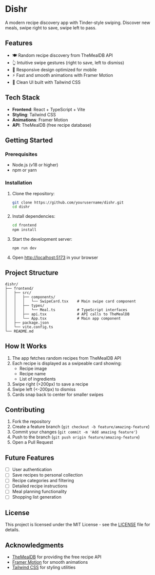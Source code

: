 # Dishr

A modern recipe discovery app with Tinder-style swiping. Discover new meals, swipe right to save, swipe left to pass.

## Features

- 🍽️ Random recipe discovery from TheMealDB API
- 👆 Intuitive swipe gestures (right to save, left to dismiss)
- 📱 Responsive design optimized for mobile
- ⚡ Fast and smooth animations with Framer Motion
- 🎨 Clean UI built with Tailwind CSS

## Tech Stack

- **Frontend**: React + TypeScript + Vite
- **Styling**: Tailwind CSS
- **Animations**: Framer Motion
- **API**: TheMealDB (free recipe database)

## Getting Started

### Prerequisites

- Node.js (v18 or higher)
- npm or yarn

### Installation

1. Clone the repository:
   ```bash
   git clone https://github.com/yourusername/dishr.git
   cd dishr
   ```

2. Install dependencies:
   ```bash
   cd frontend
   npm install
   ```

3. Start the development server:
   ```bash
   npm run dev
   ```

4. Open [http://localhost:5173](http://localhost:5173) in your browser

## Project Structure

```
dishr/
├── frontend/
│   ├── src/
│   │   ├── components/
│   │   │   └── SwipeCard.tsx    # Main swipe card component
│   │   ├── types/
│   │   │   └── Meal.ts          # TypeScript interfaces
│   │   ├── api.tsx              # API calls to TheMealDB
│   │   └── App.tsx              # Main app component
│   ├── package.json
│   └── vite.config.ts
└── README.md
```

## How It Works

1. The app fetches random recipes from TheMealDB API
2. Each recipe is displayed as a swipeable card showing:
   - Recipe image
   - Recipe name
   - List of ingredients
3. Swipe right (>200px) to save a recipe
4. Swipe left (<-200px) to dismiss
5. Cards snap back to center for smaller swipes

## Contributing

1. Fork the repository
2. Create a feature branch (`git checkout -b feature/amazing-feature`)
3. Commit your changes (`git commit -m 'Add amazing feature'`)
4. Push to the branch (`git push origin feature/amazing-feature`)
5. Open a Pull Request

## Future Features

- [ ] User authentication
- [ ] Save recipes to personal collection
- [ ] Recipe categories and filtering
- [ ] Detailed recipe instructions
- [ ] Meal planning functionality
- [ ] Shopping list generation

## License

This project is licensed under the MIT License - see the [LICENSE](LICENSE) file for details.

## Acknowledgments

- [TheMealDB](https://www.themealdb.com/) for providing the free recipe API
- [Framer Motion](https://www.framer.com/motion/) for smooth animations
- [Tailwind CSS](https://tailwindcss.com/) for styling utilities